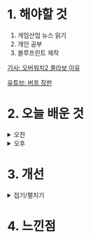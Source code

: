 
# 1. 해야할 것

1. 게임산업 뉴스 읽기 
2. 개인 공부  
3. 블루프린트 제작

[기사: 오버워치2 콜라보 이유](https://www.gameinsight.co.kr/news/articleView.html?idxno=32809)

[유튜브: 버프 장판](https://www.youtube.com/watch?v=B5k3l9FAH18&t=334s)

# 2. 오늘 배운 것

<details>
<summary>오전</summary>

## 오늘의 뉴스
### 오버워치2 콜라보
![image](https://github.com/user-attachments/assets/042ce1af-6c9d-48bd-8d87-5be921e277d4)
```
콜라보한다고 이벤트를 하면 나도 들어가서 다시한번 해볼 생각이 있다.
이렇게 게임을 즐기다가 쉬거나 안하는 사람들도 한번쯤 아는 IP를 콜라보한다면
게임에 접속하는 계기를 만들 수 있고 재미를 느낀다면 계속해서 할 수 있기에
이런 콜라보는 좋은 효과를 불러올 수 있다.

다만, 원펀맨 콜라보처럼 너무 저급하다면 오히려 많이 실망할듯...
```


■ 크래프톤, 서울시와 '펍지 네이션스 컵 2024' 공동 개최
크래프톤(대표 김창한)과 서울시가 PUBG: 배틀그라운드(이하 배틀그라운드) e스포츠의 국가대항전 대회인 '펍지 네이션스 컵(PUBG Nations Cup, 이하 PNC) 2024'를 공동 개최합니다. 이번 협약을 바탕으로 PNC 2024는 오는 9월 6일부터 8일까지 경희대학교 평화의전당에서 치러지며, 서울시가 올해 게임과 e스포츠 산업의 성장을 위해 처음으로 추진하는 '게임·e스포츠 서울(Game Esports Seoul, 이하 GES) 2024'의 메인 이벤트로 진행됩니다.

■ 릴리스 신작 'AFK: 새로운 여정' 8월 8일 정식 출시
릴리스 게임즈는 'AFK: 새로운 여정(AFK Journey)'의 한국 정식 서비스 일정을 오는 8월 8일로 확정했습니다. 정식 서비스 시작과 동시에 대규모 2차 창작 이벤트를 개최할 예정이며, AFK: 새로운 여정 카카오톡 공식 채널을 구독하면 랜덤 영웅 초대장 쿠폰 10장을 지급합니다.

■ 가디언 테일즈, '플레이키보드'와 글로벌 커래버레이션
카카오게임즈(대표 한상우)는 콩 스튜디오(대표 석광원)가 개발한 모바일 RPG '가디언 테일즈'의 서비스 4주년을 맞아 '플레이키보드' 운영사 ㈜비트바이트와 글로벌 컬래버레이션 키보드 테마를 출시했다고 18일 밝혔습니다. 이용자는 플레이키보드를 기본 키보드로 설정한 후 '일러스트형', '배경형', '이모티콘형' 등의 다양한 '가디언 테일즈' 테마 키보드로 입력을 즐길 수 있습니다.

■ '홍마성 레밀리아 비색의 교향곡' PS5판, 8월 8일 글로벌 발매
CFK(대표: 구창식)는 '홍마성 레밀리아 비색의 교향곡'의 플레이스테이션5(PS5) 버전을 오는 8월 8일(목) 글로벌 발매한다고 18일 밝혔습니다. 이번 PS5판 출시를 통해, 보다 많은 유저가 '홍마성 레밀리아 비색의 교향곡'을 스팀, 닌텐도 스위치에 이어 최신 콘솔기기로도 만날 수 있게 됐습니다.

■ [이슈] 난데없는 '우마무스메' 성 상품화 논란 
카카오게임즈(대표 한상우)가 국내 서비스하고 일본 사이게임즈가 개발한 '우마무스메: 프리티 더비'가 난데없이 국회에서 성 상품화 지적을 받았습니다. 문제는 이병진 의원이 '우마무스메'에 대해 "암컷, 수컷 말들을 여성으로 의인화하고 자극적이고 성적인 이미지로 성 상품화하여 출시 이후 물의를 일으켰던 콘텐츠, 이 중에는 교복을 입은 캐릭터도 있어 미성년자 성 상품화 논란도 일으켰다"라고 밝힌 부분입니다. 이철우 회장은 "이병진 의원이 K-콘텐츠의 긍정적 사례로 언급하였던 웹툰이나 K-드라마, K-POP 아이돌 등을 살펴보아도 의인화 사례나 수영복, 짧은 치마 정도의 노출은 쉽게 발견할 수 있는데, 게임에 대해서만 유독 부정적인 시선이 존재하는 이유는 게임이라는 콘텐츠에 대한 이해가 충분하지 않기 때문이다"라고 비판했습니다.

■ 일본, 고령화 문제 해결책으로 'NFT' 활용
한국보다 더 일찍부터 저출산과 고령화 문제를 안고 있는 일본이 이러한 고질적인 문제를 타파할 해결책으로 'NFT' 판매를 추진했습니다. 해당 NFT를 구매한 이들은 야마코시 마을의 디지털 시민임을 증명할 수 있게 되고, 마을의 대소사 결정 시 의견을 낼 수 있는 탈중앙화 조직(DAO)에 속해 선거 참여 권한을 받게 됩니다.

■ 前 라스트 오리진 개발진 신작, '호라이즌 워커' 사전예약 개시 
젠틀매니악은 17일, 자사의 턴제 수집형 RPG '호라이즌 워커'의 공식 커뮤니티를 개설하고, 사전예약을 시작했습니다. '호라이즌 워커' 어느 날 차원문의 균열을 뚫고 나온 '저버린 신'들과 변이된 인간에 의해 멸망 직전에 놓인 세계를 무대로 한 작품입니다.

■ 블록체인 기술, 공중 보건 및 의료 분야에서 잠재력 보여
인도의 의과대학 연구진이 공중 보건 및 의료 산업에 혁신을 가져다줄 새로운 발견이 '블록체인' 기술에 있다는 내용을 담은 논문을 발표했습니다. 인도 자와할랄 네루 의과대학(Jawaharlal Nehru Medical College) 연구진은 논문을 통해 '탈중앙화된 디지털 기술'이라는 특성을 가진 블록체인이 여러 분야에서 투명성과 효율성, 보안성을 높일 수 있다고 발표했습니다.

■ 넷이즈게임즈 "게임스컴에서 미공개 신작 2종 공개"
넷이즈게임즈가 오는 8월 21일부터 닷새간 독일 쾰른매세에서 열리는 세계 3대 게임쇼 '게임스컴 2024'에 대규모 전시관을 운영한다고 밝혔습니다. 이번 게임스컴 기간, 넷이즈게임즈는 2종의 완전 비공개 타이틀을 세계 최초 공개할 예정입니다.

■ 총리실 "게임이용장애 도입 기정사실? 결정된 거 없다" 
정부 국무총리실이 지난 16일 게임이용장애 토론회에서 제기된 '국내 등재 기정사실화'에 대해 "아직까지 결정된 바 없다"라고 17일 밝혔습니다. 오늘(17일) 총리실은 "게임이용장애 질병코드 도입 여부는 아직까지 결정된 바 없으며, 질병코드 등재를 기정사실로 하고 논의한다는 것은 전혀 사실이 아니다"라며 "게임이용장애 질병코드 도입 여부는 민관협의체 결정을 토대로 국가통계위원회 심의를 통해 최종 결정할 계획이다"라고 해명했습니다.

■ 이재성 대표, 더불어민주당 '게임참모'로 나선다
이재성 대표(이재성 미래비전연구소)는 지난 총선에서 당시 더불어민주당 이재명 대표의 영입인재 2호로 정치권에 입문했습니다. 넷마블, 엔씨소프트 등에서 고위 임원을 지냈던 그의 정치 입문은 게임업계 내에서도 화제였습니다. 

■ 김윤덕 의원, '넥슨-아이언메이스法' 검토한다 
김윤덕 의원(더불어민주당 사무총장)이 게임산업 내 저작권 이슈를 들여다봅니다. 17일 김윤덕 의원은 "게임산업이 한류콘텐츠산업의 수출비중이 70%로 확대되고 있으나, 최근 게임 콘텐츠 저작권 문제가 지속적으로 발생하고 있다"며 "게임 산업 저작권 전문 인력 수급 정책이 삼각할 만큼 부족을 겪고 있다"고 짚었습니다.

■ 공간 기반 몰입형 소셜 플랫폼, 틀로나 랜드 티켓 NFT 판매
메타버스 플랫폼 전문 기업 맥스트의 소셜 메타버스 플랫폼 '틀로나(TLONA)'가 8월 28일 프리 시즌 오픈을 앞두고 서비스 내에서 활용이 가능한 랜드 티켓을 대체 불가 토큰(NFT)으로 7월 24일부터 판매 합니다. 틀로나는 3D 공간기반 소셜 메타버스 서비스로 이용자는 누구나 자신만의 3D 공간을 보유하고 가구, 소품 등 다양한 디지털 아이템을 활용해 마음대로 꾸미고 다른 이용자들을 초대해 함께 즐길 수 있습니다.

## 레벨 제작
### 알리도로 등장 테라스
![image](https://github.com/user-attachments/assets/985fa922-effb-4de8-86c7-f6aaca72d3e9)

</details>


<details>
<summary>오후</summary>

## 블루프린트 제작
### BP_firebowactive
![image](https://github.com/user-attachments/assets/5c39b316-4e41-478d-a0f1-5b4dc1ab0ecd)

![image](https://github.com/user-attachments/assets/6811fe94-ec34-459b-ab41-29cd54985dd5)

![image](https://github.com/user-attachments/assets/a4b100ee-74c8-4180-8861-78bc024ea503)

![image](https://github.com/user-attachments/assets/cc907c7e-a71e-4957-ae6d-79626c8a13c9)

### BP_swamp
![image](https://github.com/user-attachments/assets/a55245ec-3eb1-40be-86dc-2ab918d0498c)

![image](https://github.com/user-attachments/assets/cd9416c1-df65-4c37-a50b-eaedea66dfb1)

### 보스 레벨 제작
![image](https://github.com/user-attachments/assets/f30ed255-bd6b-43f5-99a1-09ca4b451244)

</details>




# 3. 개선


<details>
<summary>접기/펼치기</summary>


</details>



# 4. 느낀점


